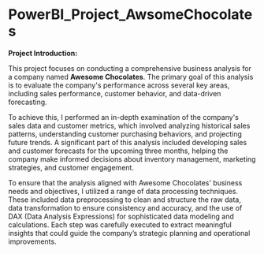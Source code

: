 # PowerBI_Project_AwsomeChocolates

**Project Introduction:**

This project focuses on conducting a comprehensive business analysis for a company named **Awesome Chocolates**. The primary goal of this analysis is to evaluate the company's performance across several key areas, including sales performance, customer behavior, and data-driven forecasting. 

To achieve this, I performed an in-depth examination of the company's sales data and customer metrics, which involved analyzing historical sales patterns, understanding customer purchasing behaviors, and projecting future trends. A significant part of this analysis included developing sales and customer forecasts for the upcoming three months, helping the company make informed decisions about inventory management, marketing strategies, and customer engagement.

To ensure that the analysis aligned with Awesome Chocolates' business needs and objectives, I utilized a range of data processing techniques. These included data preprocessing to clean and structure the raw data, data transformation to ensure consistency and accuracy, and the use of DAX (Data Analysis Expressions) for sophisticated data modeling and calculations. Each step was carefully executed to extract meaningful insights that could guide the company’s strategic planning and operational improvements.
